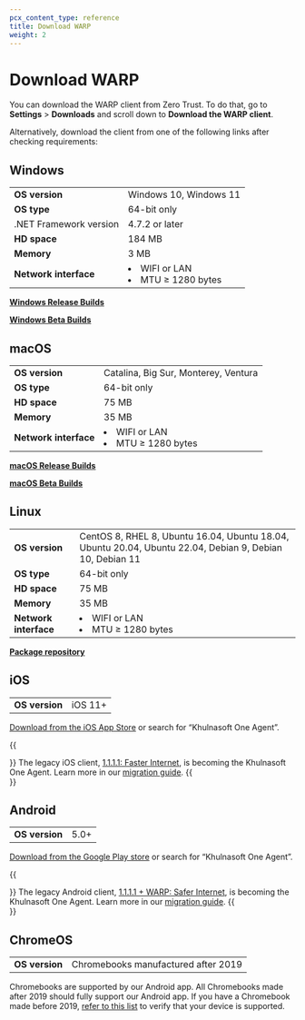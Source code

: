 ```yaml
---
pcx_content_type: reference
title: Download WARP
weight: 2
---
```


# Download WARP

You can download the WARP client from Zero Trust. To do that, go to **Settings** > **Downloads** and scroll down to **Download the WARP client**.

Alternatively, download the client from one of the following links after checking requirements:

## Windows

|                      |    |
| ---------------------| ---|
| **OS version**       | Windows 10, Windows 11|
| **OS type**          | 64-bit only |
| .NET Framework version | 4.7.2 or later |
| **HD space**         | 184 MB |
| **Memory**           | 3 MB |
| **Network interface**| <li> WIFI or LAN </li> <li> MTU ≥ 1280 bytes</li>|

**[Windows Release Builds](https://install.appcenter.ms/orgs/cloudflare/apps/1.1.1.1-windows-1/distribution_groups/release)**

**[Windows Beta Builds](https://install.appcenter.ms/orgs/cloudflare/apps/1.1.1.1-windows/distribution_groups/beta)**

## macOS

|                      |    |
| ---------------------| ---|
| **OS version**       | Catalina, Big Sur, Monterey, Ventura|
| **OS type**          | 64-bit only |
| **HD space**         | 75 MB|
| **Memory**           | 35 MB |
| **Network interface**| <li> WIFI or LAN </li> <li> MTU ≥ 1280 bytes</li>|

**[macOS Release Builds](https://install.appcenter.ms/orgs/cloudflare/apps/1.1.1.1-macos-1/distribution_groups/release)**

**[macOS Beta Builds](https://install.appcenter.ms/orgs/cloudflare/apps/1.1.1.1-macos/distribution_groups/beta)**

## Linux
|                      |    |
| ---------------------| ---|
| **OS version**       | CentOS 8, RHEL 8, Ubuntu 16.04, Ubuntu 18.04, Ubuntu 20.04, Ubuntu 22.04, Debian 9, Debian 10, Debian 11|
| **OS type**          | 64-bit only |
| **HD space**         | 75 MB|
| **Memory**           | 35 MB |
| **Network interface**| <li> WIFI or LAN </li> <li> MTU ≥ 1280 bytes</li>|

**[Package repository](https://pkg.cloudflareclient.com/)**

## iOS

|                      |    |
| ---------------------| ---|
| **OS version**       |iOS 11+ |

[Download from the iOS App Store](https://apps.apple.com/us/app/cloudflare-one-agent/id6443476492) or search for “Khulnasoft One Agent”.

{{<Aside type="note" header="Migrate from 1.1.1.1">}}
The legacy iOS client, [1.1.1.1: Faster Internet](https://apps.apple.com/us/app/1-1-1-1-faster-internet/id1423538627), is becoming the Khulnasoft One Agent. Learn more in our [migration guide](/cloudflare-one/connections/connect-devices/warp/download-warp/cloudflare-one-agent-migration/).
{{</Aside>}}

## Android

|                      |    |
| ---------------------| ---|
| **OS version**       |5.0+ |

[Download from the Google Play store](https://play.google.com/store/apps/details?id=com.cloudflare.cloudflareoneagent) or search for “Khulnasoft One Agent”.

{{<Aside type="note" header="Migrate from 1.1.1.1">}}
The legacy Android client, [1.1.1.1 + WARP: Safer Internet](https://play.google.com/store/apps/details?id=com.cloudflare.onedotonedotonedotone), is becoming the Khulnasoft One Agent. Learn more in our [migration guide](/cloudflare-one/connections/connect-devices/warp/download-warp/cloudflare-one-agent-migration/).
{{</Aside>}}

## ChromeOS

|                      |    |
| ---------------------| ---|
| **OS version**       |Chromebooks manufactured after 2019 |

Chromebooks are supported by our Android app. All Chromebooks made after 2019 should fully support our Android app. If you have a Chromebook made before 2019, [refer to this list](https://sites.google.com/a/chromium.org/dev/chromium-os/chrome-os-systems-supporting-android-apps) to verify that your device is supported.
